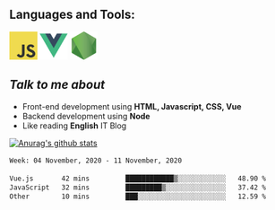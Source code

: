 ## **Languages and Tools:**      
<code><img height="50" src="https://raw.githubusercontent.com/github/explore/80688e429a7d4ef2fca1e82350fe8e3517d3494d/topics/javascript/javascript.png"></code>
<code><img height="50"  src="https://raw.githubusercontent.com/github/explore/80688e429a7d4ef2fca1e82350fe8e3517d3494d/topics/vue/vue.png"></code>
<code><img height="50"  src="https://raw.githubusercontent.com/github/explore/80688e429a7d4ef2fca1e82350fe8e3517d3494d/topics/nodejs/nodejs.png"></code>

## *Talk to me about*
- Front-end development using **HTML, Javascript, CSS, Vue**
- Backend development using **Node**
- Like reading **English** IT Blog    

[![Anurag's github stats](https://github-readme-stats.vercel.app/api?username=qdi5)](https://github.com/anuraghazra/github-readme-stats)    

<!--START_SECTION:waka-->
```text
Week: 04 November, 2020 - 11 November, 2020

Vue.js       42 mins         ████████████▒░░░░░░░░░░░░   48.90 % 
JavaScript   32 mins         █████████▒░░░░░░░░░░░░░░░   37.42 % 
Other        10 mins         ███░░░░░░░░░░░░░░░░░░░░░░   12.59 % 
```
<!--END_SECTION:waka-->
